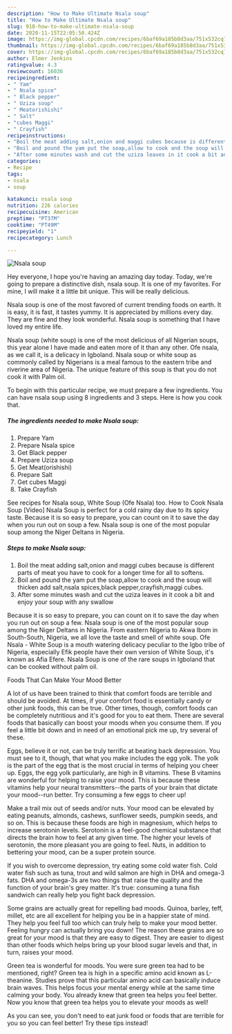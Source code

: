```yaml
---
description: "How to Make Ultimate Nsala soup"
title: "How to Make Ultimate Nsala soup"
slug: 918-how-to-make-ultimate-nsala-soup
date: 2020-11-15T22:05:50.424Z
image: https://img-global.cpcdn.com/recipes/6baf69a185b8d3aa/751x532cq70/nsala-soup-recipe-main-photo.jpg
thumbnail: https://img-global.cpcdn.com/recipes/6baf69a185b8d3aa/751x532cq70/nsala-soup-recipe-main-photo.jpg
cover: https://img-global.cpcdn.com/recipes/6baf69a185b8d3aa/751x532cq70/nsala-soup-recipe-main-photo.jpg
author: Elmer Jenkins
ratingvalue: 4.3
reviewcount: 16036
recipeingredient:
- " Yam"
- " Nsala spice"
- " Black pepper"
- " Uziza soup"
- " Meatorishishi"
- " Salt"
- "cubes Maggi"
- " Crayfish"
recipeinstructions:
- "Boil the meat adding salt,onion and maggi cubes because is different parts of meat you have to cook for a longer time for all to softens."
- "Boil and pound the yam put the soap,allow to cook and the soup will thicken add salt,nsala spices,black pepper,crayfish,maggi cubes."
- "After some minutes wash and cut the uziza leaves in it cook a bit and enjoy your soup with any swallow"
categories:
- Recipe
tags:
- nsala
- soup

katakunci: nsala soup 
nutrition: 226 calories
recipecuisine: American
preptime: "PT37M"
cooktime: "PT49M"
recipeyield: "1"
recipecategory: Lunch

---
```



![Nsala soup](https://img-global.cpcdn.com/recipes/6baf69a185b8d3aa/751x532cq70/nsala-soup-recipe-main-photo.jpg)

Hey everyone, I hope you're having an amazing day today. Today, we're going to prepare a distinctive dish, nsala soup. It is one of my favorites. For mine, I will make it a little bit unique. This will be really delicious.

Nsala soup is one of the most favored of current trending foods on earth. It is easy, it is fast, it tastes yummy. It is appreciated by millions every day. They are fine and they look wonderful. Nsala soup is something that I have loved my entire life.

Nsala soup (white soup) is one of the most delicious of all Nigerian soups, this year alone I have made and eaten more of it than any other. Ofe nsala, as we call it, is a delicacy in Igboland. Nsala soup or white soup as commonly called by Nigerians is a meal famous to the eastern tribe and riverine area of Nigeria. The unique feature of this soup is that you do not cook it with Palm oil.


To begin with this particular recipe, we must prepare a few ingredients. You can have nsala soup using 8 ingredients and 3 steps. Here is how you cook that.

<!--inarticleads1-->

##### The ingredients needed to make Nsala soup:

1. Prepare  Yam
1. Prepare  Nsala spice
1. Get  Black pepper
1. Prepare  Uziza soup
1. Get  Meat(orishishi)
1. Prepare  Salt
1. Get cubes Maggi
1. Take  Crayfish


See recipes for Nsala soup, White Soup (Ofe Nsala) too. How to Cook Nsala Soup [Video] Nsala Soup is perfect for a cold rainy day due to its spicy taste. Because it is so easy to prepare, you can count on it to save the day when you run out on soup a few. Nsala soup is one of the most popular soup among the Niger Deltans in Nigeria. 

<!--inarticleads2-->

##### Steps to make Nsala soup:

1. Boil the meat adding salt,onion and maggi cubes because is different parts of meat you have to cook for a longer time for all to softens.
1. Boil and pound the yam put the soap,allow to cook and the soup will thicken add salt,nsala spices,black pepper,crayfish,maggi cubes.
1. After some minutes wash and cut the uziza leaves in it cook a bit and enjoy your soup with any swallow


Because it is so easy to prepare, you can count on it to save the day when you run out on soup a few. Nsala soup is one of the most popular soup among the Niger Deltans in Nigeria. From eastern Nigeria to Akwa Ibom in South-South, Nigeria, we all love the taste and smell of white soup. Ofe Nsala - White Soup is a mouth watering delicacy peculiar to the Igbo tribe of Nigeria, especially Efik people have their own version of White Soup, it&#39;s known as Afia Efere. Nsala Soup is one of the rare soups in Igboland that can be cooked without palm oil. 

Foods That Can Make Your Mood Better


A lot of us have been trained to think that comfort foods are terrible and should be avoided. At times, if your comfort food is essentially candy or other junk foods, this can be true. Other times, though, comfort foods can be completely nutritious and it's good for you to eat them. There are several foods that basically can boost your moods when you consume them. If you feel a little bit down and in need of an emotional pick me up, try several of these.

Eggs, believe it or not, can be truly terrific at beating back depression. You must see to it, though, that what you make includes the egg yolk. The yolk is the part of the egg that is the most crucial in terms of helping you cheer up. Eggs, the egg yolk particularly, are high in B vitamins. These B vitamins are wonderful for helping to raise your mood. This is because these vitamins help your neural transmitters--the parts of your brain that dictate your mood--run better. Try consuming a few eggs to cheer up!

Make a trail mix out of seeds and/or nuts. Your mood can be elevated by eating peanuts, almonds, cashews, sunflower seeds, pumpkin seeds, and so on. This is because these foods are high in magnesium, which helps to increase serotonin levels. Serotonin is a feel-good chemical substance that directs the brain how to feel at any given time. The higher your levels of serotonin, the more pleasant you are going to feel. Nuts, in addition to bettering your mood, can be a super protein source.

If you wish to overcome depression, try eating some cold water fish. Cold water fish such as tuna, trout and wild salmon are high in DHA and omega-3 fats. DHA and omega-3s are two things that raise the quality and the function of your brain's grey matter. It's true: consuming a tuna fish sandwich can really help you fight back depression. 

Some grains are actually great for repelling bad moods. Quinoa, barley, teff, millet, etc are all excellent for helping you be in a happier state of mind. They help you feel full too which can truly help to make your mood better. Feeling hungry can actually bring you down! The reason these grains are so great for your mood is that they are easy to digest. They are easier to digest than other foods which helps bring up your blood sugar levels and that, in turn, raises your mood.

Green tea is wonderful for moods. You were sure green tea had to be mentioned, right? Green tea is high in a specific amino acid known as L-theanine. Studies prove that this particular amino acid can basically induce brain waves. This helps focus your mental energy while at the same time calming your body. You already knew that green tea helps you feel better. Now you know that green tea helps you to elevate your moods as well!

As you can see, you don't need to eat junk food or foods that are terrible for you so you can feel better! Try  these tips  instead!

